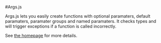 #Args.js

Args.js lets you easily create functions with optional paramaters, default paramaters, paramater groups and named paramaters. It checks types and will trigger exceptions if a function is called incorrectly.

See [the homepage](http://autographer.github.io/args.js/) for more details.
